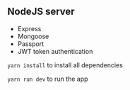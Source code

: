 ## NodeJS server

- Express
- Mongoose
- Passport
- JWT token authentication


`yarn install` to install all dependencies

`yarn run dev` to run the app
